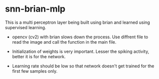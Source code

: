 # snn-brian-mlp

This is a multi perceptron layer being built using brian and learned using supervised learning.


- opencv (cv2) with brian slows down the process. Use diffrent file to read the image and call the function in the main file.

- Initialization of weights is very important. Lesser the spiking activity, better it is for the network.

- Learning rate should be low so that network doesn't get trained for the first few samples only.
